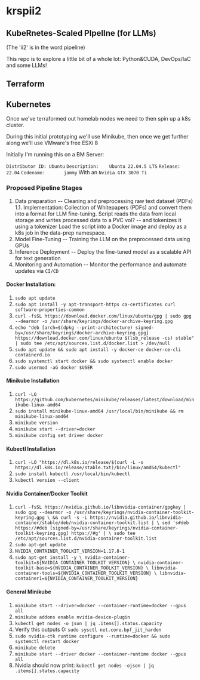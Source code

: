 # krspii2
## KubeRnetes-Scaled PIpelIne (for LLMs)
(The 'ii2' is in the word pipeline)

This repo is to explore a little bit of a whole lot: Python&CUDA, DevOps/IaC and some LLMs!

## Terraform

## Kubernetes
Once we've terraformed out homelab nodes we need to then spin up a k8s cluster.

During this initial prototyping we'll use Minikube, then once we get further along we'll use VMware's free ESXi 8

Initially I'm running this on a BM Server:

`Distributor ID: Ubuntu`
`Description:    Ubuntu 22.04.5 LTS`
`Release:        22.04`
`Codename:       jammy`
With an `Nvidia GTX 3070 Ti`

### Proposed Pipeline Stages

1. Data preparation  	     -- Cleaning and preprocessing raw text dataset (PDFs)
1.1. Implementation: Collection of Whitepapers (PDFs) and convert them into a format for LLM fine-tuning.
	Script reads the data from local storage and writes processed data to a PVC vol? -- and tokenizes it using a tokenizer
	Load the script into a Docker image and deploy as a k8s job in the data-prep namespace.
2. Model Fine-Tuning 	     -- Training the LLM on the preprocessed data using GPUs
3. Inference Deployment      -- Deploy the fine-tuned model as a scalable API for text generation
4. Monitoring and Automation -- Monitor the performance and automate updates via `CI/CD`

#### Docker Installation:
1. `sudo apt update`
2. `sudo apt install -y apt-transport-https ca-certificates curl software-properties-common`
3. `curl -fsSL https://download.docker.com/linux/ubuntu/gpg | sudo gpg --dearmor -o /usr/share/keyrings/docker-archive-keyring.gpg`
4. `echo "deb [arch=$(dpkg --print-architecture) signed-by=/usr/share/keyrings/docker-archive-keyring.gpg] https://download.docker.com/linux/ubuntu $(lsb_release -cs) stable" | sudo tee /etc/apt/sources.list.d/docker.list > /dev/null`
5. `sudo apt update && sudo apt install -y docker-ce docker-ce-cli containerd.io`
6. `sudo systemctl start docker && sudo systemctl enable docker`
7. `sudo usermod -aG docker $USER`

#### Minikube Installation
1. `curl -LO https://github.com/kubernetes/minikube/releases/latest/download/minikube-linux-amd64`
2. `sudo install minikube-linux-amd64 /usr/local/bin/minikube && rm minikube-linux-amd64`
3. `minikube version`
4. `minikube start --driver=docker`
5. `minikube config set driver docker`

#### Kubectl Installation
1. `curl -LO "https://dl.k8s.io/release/$(curl -L -s https://dl.k8s.io/release/stable.txt)/bin/linux/amd64/kubectl"`
2. `sudo install kubectl /usr/local/bin/kubectl`
3. `kubectl version --client`

#### Nvidia Container/Docker Toolkit
1. `curl -fsSL https://nvidia.github.io/libnvidia-container/gpgkey | sudo gpg --dearmor -o /usr/share/keyrings/nvidia-container-toolkit-keyring.gpg \
  && curl -s -L https://nvidia.github.io/libnvidia-container/stable/deb/nvidia-container-toolkit.list | \
    sed 's#deb https://#deb [signed-by=/usr/share/keyrings/nvidia-container-toolkit-keyring.gpg] https://#g' | \
    sudo tee /etc/apt/sources.list.d/nvidia-container-toolkit.list`
2. `sudo apt-get update`
3. `NVIDIA_CONTAINER_TOOLKIT_VERSION=1.17.8-1`
4. `sudo apt-get install -y \
      nvidia-container-toolkit=${NVIDIA_CONTAINER_TOOLKIT_VERSION} \
      nvidia-container-toolkit-base=${NVIDIA_CONTAINER_TOOLKIT_VERSION} \
      libnvidia-container-tools=${NVIDIA_CONTAINER_TOOLKIT_VERSION} \
      libnvidia-container1=${NVIDIA_CONTAINER_TOOLKIT_VERSION}`

#### General Minikube
1. `minikube start --driver=docker --container-runtime=docker --gpus all`
2. `minikube addons enable nvidia-device-plugin`
3. `kubectl get nodes -o json | jq .items[].status.capacity`
4. Verify this outputs 0: `sudo sysctl net.core.bpf_jit_harden`
5. `sudo nvidia-ctk runtime configure --runtime=docker && sudo systemctl restart docker`
6. `minikube delete`
7. `minikube start --driver docker --container-runtime docker --gpus all`
8. Nvidia should now print: `kubectl get nodes -ojson | jq .items[].status.capacity`
